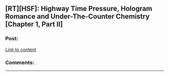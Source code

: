 ## [RT][HSF]: Highway Time Pressure, Hologram Romance and Under-The-Counter Chemistry [Chapter 1, Part II]

### Post:

[Link to content]()

### Comments:

---

